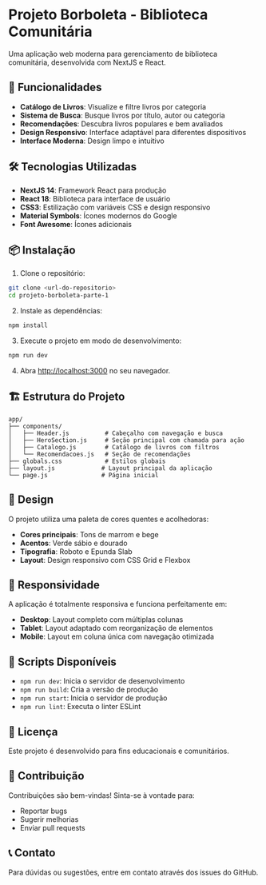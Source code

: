 # Projeto Borboleta - Biblioteca Comunitária

Uma aplicação web moderna para gerenciamento de biblioteca comunitária, desenvolvida com NextJS e React.

## 🚀 Funcionalidades

- **Catálogo de Livros**: Visualize e filtre livros por categoria
- **Sistema de Busca**: Busque livros por título, autor ou categoria
- **Recomendações**: Descubra livros populares e bem avaliados
- **Design Responsivo**: Interface adaptável para diferentes dispositivos
- **Interface Moderna**: Design limpo e intuitivo

## 🛠️ Tecnologias Utilizadas

- **NextJS 14**: Framework React para produção
- **React 18**: Biblioteca para interface de usuário
- **CSS3**: Estilização com variáveis CSS e design responsivo
- **Material Symbols**: Ícones modernos do Google
- **Font Awesome**: Ícones adicionais

## 📦 Instalação

1. Clone o repositório:
```bash
git clone <url-do-repositorio>
cd projeto-borboleta-parte-1
```

2. Instale as dependências:
```bash
npm install
```

3. Execute o projeto em modo de desenvolvimento:
```bash
npm run dev
```

4. Abra [http://localhost:3000](http://localhost:3000) no seu navegador.

## 🏗️ Estrutura do Projeto

```
app/
├── components/
│   ├── Header.js          # Cabeçalho com navegação e busca
│   ├── HeroSection.js     # Seção principal com chamada para ação
│   ├── Catalogo.js        # Catálogo de livros com filtros
│   └── Recomendacoes.js   # Seção de recomendações
├── globals.css            # Estilos globais
├── layout.js             # Layout principal da aplicação
└── page.js               # Página inicial
```

## 🎨 Design

O projeto utiliza uma paleta de cores quentes e acolhedoras:
- **Cores principais**: Tons de marrom e bege
- **Acentos**: Verde sábio e dourado
- **Tipografia**: Roboto e Epunda Slab
- **Layout**: Design responsivo com CSS Grid e Flexbox

## 📱 Responsividade

A aplicação é totalmente responsiva e funciona perfeitamente em:
- **Desktop**: Layout completo com múltiplas colunas
- **Tablet**: Layout adaptado com reorganização de elementos
- **Mobile**: Layout em coluna única com navegação otimizada

## 🔧 Scripts Disponíveis

- `npm run dev`: Inicia o servidor de desenvolvimento
- `npm run build`: Cria a versão de produção
- `npm run start`: Inicia o servidor de produção
- `npm run lint`: Executa o linter ESLint

## 📄 Licença

Este projeto é desenvolvido para fins educacionais e comunitários.

## 👥 Contribuição

Contribuições são bem-vindas! Sinta-se à vontade para:
- Reportar bugs
- Sugerir melhorias
- Enviar pull requests

## 📞 Contato

Para dúvidas ou sugestões, entre em contato através dos issues do GitHub.
